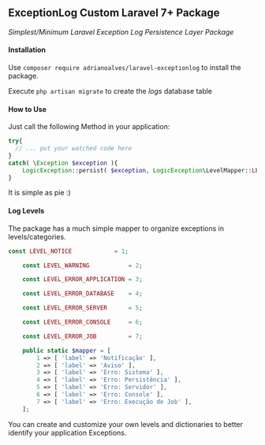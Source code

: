 ## ExceptionLog Custom Laravel 7+ Package
_Simplest/Minimum Laravel Exception Log Persistence Layer Package_

#### Installation
Use `composer require adrianoalves/laravel-exceptionlog` to install the package.

Execute ``php artisan migrate`` to create the _logs_ database table

#### How to Use

Just call the following Method in your application:
```php
try{
  // ... put your watched code here
}
catch( \Exception $exception ){
    LogicException::persist( $exception, LogicException\LevelMapper::LEVEL_ERROR_APPLICATION );
}
```
It is simple as pie :)

#### Log Levels

The package has a much simple mapper to organize exceptions in levels/categories.
```php
const LEVEL_NOTICE            = 1;

    const LEVEL_WARNING           = 2;

    const LEVEL_ERROR_APPLICATION = 3;

    const LEVEL_ERROR_DATABASE    = 4;

    const LEVEL_ERROR_SERVER      = 5;

    const LEVEL_ERROR_CONSOLE     = 6;

    const LEVEL_ERROR_JOB         = 7;

    public static $mapper = [
        1 => [ 'label' => 'Notificação' ],
        2 => [ 'label' => 'Aviso' ],
        3 => [ 'label' => 'Erro: Sistema' ],
        4 => [ 'label' => 'Erro: Persistência' ],
        5 => [ 'label' => 'Erro: Servidor' ],
        6 => [ 'label' => 'Erro: Console' ],
        7 => [ 'label' => 'Erro: Execução de Job' ],
    ];
```

You can create and customize your own levels and dictionaries to better identify your application Exceptions.
